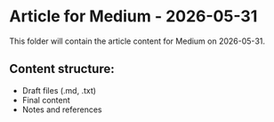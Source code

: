 # Article for Medium - 2026-05-31

This folder will contain the article content for Medium on 2026-05-31.

## Content structure:
- Draft files (.md, .txt)
- Final content
- Notes and references
